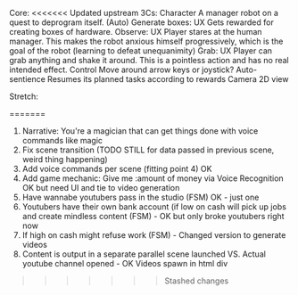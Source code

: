 Core:
<<<<<<< Updated upstream
   3Cs:
        Character
            A manager robot on a quest to deprogram itself.
            (Auto) Generate boxes:
                UX
                    Gets rewarded for creating boxes of hardware.
            Observe:
                UX
                    Player stares at the human manager.
                        This makes the robot anxious himself progressively,
                            which is the goal of the robot (learning to defeat unequanimity)
            Grab: 
                UX
                    Player can grab anything and shake it around.
                        This is a pointless action and has no real intended effect.
        Control
            Move around
                arrow keys or joystick?
            Auto-sentience
                Resumes its planned tasks according to rewards
        Camera
            2D view

Stretch:


=======
1.	Narrative: You're a magician that can get things done with voice commands like magic
2.	Fix scene transition (TODO STILL for data passed in previous scene, weird thing happening)
3.	Add voice commands per scene (fitting point 4) OK
4.	Add game mechanic: Give me :amount  of money via Voice Recognition OK but need UI and tie to video generation
5.	Have wannabe youtubers pass in the studio  (FSM) OK - just one
6.	Youtubers have their own bank account (if low on cash will pick up jobs and create mindless content (FSM) - OK but only broke youtubers right now
7.	If high on cash might refuse work (FSM) - Changed version to generate videos
8.	Content is output in a separate parallel scene launched VS. Actual youtube channel opened - OK Videos spawn in html div
>>>>>>> Stashed changes

